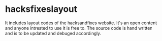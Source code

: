 hacksfixeslayout
================

It includes layout codes of the hacksandfixes website.
It's an open content and anyone intrested to use it is free to.
The source code is hand written and is to be updated and debuged accordingly.
